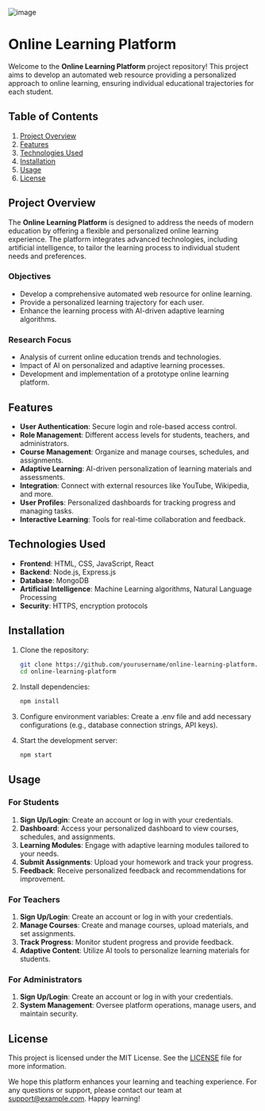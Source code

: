 ![image](https://github.com/user-attachments/assets/05b3edde-04cf-452a-b3df-7579887f9ba5)
# Online Learning Platform

Welcome to the **Online Learning Platform** project repository! This project aims to develop an automated web resource providing a personalized approach to online learning, ensuring individual educational trajectories for each student.

## Table of Contents

1. [Project Overview](#project-overview)
2. [Features](#features)
3. [Technologies Used](#technologies-used)
4. [Installation](#installation)
5. [Usage](#usage)
6. [License](#license)

## Project Overview

The **Online Learning Platform** is designed to address the needs of modern education by offering a flexible and personalized online learning experience. The platform integrates advanced technologies, including artificial intelligence, to tailor the learning process to individual student needs and preferences.

### Objectives

- Develop a comprehensive automated web resource for online learning.
- Provide a personalized learning trajectory for each user.
- Enhance the learning process with AI-driven adaptive learning algorithms.

### Research Focus

- Analysis of current online education trends and technologies.
- Impact of AI on personalized and adaptive learning processes.
- Development and implementation of a prototype online learning platform.

## Features

- **User Authentication**: Secure login and role-based access control.
- **Role Management**: Different access levels for students, teachers, and administrators.
- **Course Management**: Organize and manage courses, schedules, and assignments.
- **Adaptive Learning**: AI-driven personalization of learning materials and assessments.
- **Integration**: Connect with external resources like YouTube, Wikipedia, and more.
- **User Profiles**: Personalized dashboards for tracking progress and managing tasks.
- **Interactive Learning**: Tools for real-time collaboration and feedback.

## Technologies Used

- **Frontend**: HTML, CSS, JavaScript, React
- **Backend**: Node.js, Express.js
- **Database**: MongoDB
- **Artificial Intelligence**: Machine Learning algorithms, Natural Language Processing
- **Security**: HTTPS, encryption protocols

## Installation

1. Clone the repository:
   ```bash
   git clone https://github.com/yourusername/online-learning-platform.git
   cd online-learning-platform
2. Install dependencies:
   ```bash
   npm install
3. Configure environment variables:
   Create a .env file and add necessary configurations (e.g., database connection strings, API keys).

4. Start the development server:
   ```bash
   npm start

## Usage

### For Students

1. **Sign Up/Login**: Create an account or log in with your credentials.
2. **Dashboard**: Access your personalized dashboard to view courses, schedules, and assignments.
3. **Learning Modules**: Engage with adaptive learning modules tailored to your needs.
4. **Submit Assignments**: Upload your homework and track your progress.
5. **Feedback**: Receive personalized feedback and recommendations for improvement.

### For Teachers

1. **Sign Up/Login**: Create an account or log in with your credentials.
2. **Manage Courses**: Create and manage courses, upload materials, and set assignments.
3. **Track Progress**: Monitor student progress and provide feedback.
4. **Adaptive Content**: Utilize AI tools to personalize learning materials for students.

### For Administrators

1. **Sign Up/Login**: Create an account or log in with your credentials.
2. **System Management**: Oversee platform operations, manage users, and maintain security.

## License

This project is licensed under the MIT License. See the [LICENSE](LICENSE) file for more information.

We hope this platform enhances your learning and teaching experience. For any questions or support, please contact our team at [support@example.com](mailto:viktoriia@astafievai.com). Happy learning!

